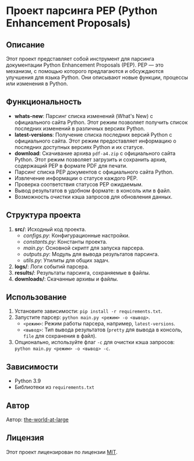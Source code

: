 # Проект парсинга PEP (Python Enhancement Proposals)

## Описание
Этот проект представляет собой инструмент для парсинга документации Python Enhancement Proposals (PEP). PEP — это механизм, с помощью которого предлагаются и обсуждаются улучшения для языка Python. Они описывают новые функции, процессы или изменения в Python.

## Функциональность
- **whats-new**: Парсинг списка изменений (What's New) с официального сайта Python. Этот режим позволяет получить список последних изменений в различных версиях Python.
- **latest-versions**: Получение списка последних версий Python с официального сайта. Этот режим предоставляет информацию о последних доступных версиях Python и их статусе.
- **download**: Скачивание архива `pdf-a4.zip` с официального сайта Python. Этот режим позволяет загрузить и сохранить архив, содержащий PEP в формате PDF для печати.
- Парсинг списка PEP документов с официального сайта Python.
- Извлечение информации о статусе каждого PEP.
- Проверка соответствия статусов PEP ожидаемым.
- Вывод результатов в удобном формате: в консоль или в файл.
- Возможность очистки кэша запросов для обновления данных.

## Структура проекта
1. **src/**: Исходный код проекта.
   - *configs.py*: Конфигурационные настройки.
   - *constants.py*: Константы проекта.
   - *main.py*: Основной скрипт для запуска парсера.
   - *outputs.py*: Модуль для вывода результатов парсинга.
   - *utils.py*: Утилиты для общих задач.
2. **logs/**: Логи событий парсера.
3. **results/**: Результаты парсинга, сохраняемые в файлы.
4. **downloads/**: Скачанные архивы и файлы.

## Использование
1. Установите зависимости: `pip install -r requirements.txt`.
2. Запустите парсер: `python main.py <режим> -o <вывод>`.
   - `<режим>`: Режим работы парсера, например, `latest-versions`.
   - `<вывод>`: Тип вывода результатов (`pretty` для вывода в консоль, `file` для сохранения в файл).
3. Опционально, используйте флаг `-c` для очистки кэша запросов: `python main.py <режим> -o <вывод> -c`.

## Зависимости
- Python 3.9
- Библиотеки из `requirements.txt`

## Автор
Автор: [the-world-at-large](https://github.com/the-world-at-large)

## Лицензия
Этот проект лицензирован по лицензии [MIT](LICENSE).
